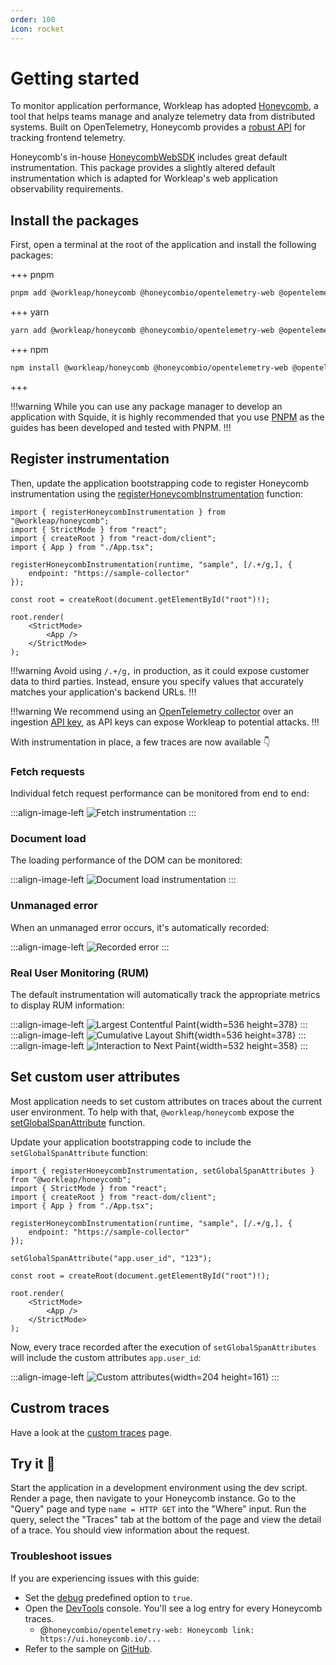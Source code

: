 ```yaml
---
order: 100
icon: rocket
---
```


# Getting started

To monitor application performance, Workleap has adopted [Honeycomb](https://www.honeycomb.io/), a tool that helps teams manage and analyze telemetry data from distributed systems. Built on OpenTelemetry, Honeycomb provides a [robust API](https://open-telemetry.github.io/opentelemetry-js/) for tracking frontend telemetry.

Honeycomb's in-house [HoneycombWebSDK](https://docs.honeycomb.io/send-data/javascript-browser/honeycomb-distribution/) includes great default instrumentation. This package provides a slightly altered default instrumentation which is adapted for Workleap's web application observability requirements. 

## Install the packages

First, open a terminal at the root of the application and install the following packages:

+++ pnpm
```bash
pnpm add @workleap/honeycomb @honeycombio/opentelemetry-web @opentelemetry/api @opentelemetry/auto-instrumentations-web @opentelemetry/instrumentation-document-load @opentelemetry/instrumentation-fetch @opentelemetry/instrumentation-user-interaction @opentelemetry/instrumentation-xml-http-request @opentelemetry/sdk-trace-web
```
+++ yarn
```bash
yarn add @workleap/honeycomb @honeycombio/opentelemetry-web @opentelemetry/api @opentelemetry/auto-instrumentations-web @opentelemetry/instrumentation-document-load @opentelemetry/instrumentation-fetch @opentelemetry/instrumentation-user-interaction @opentelemetry/instrumentation-xml-http-request @opentelemetry/sdk-trace-web
```
+++ npm
```bash
npm install @workleap/honeycomb @honeycombio/opentelemetry-web @opentelemetry/api @opentelemetry/auto-instrumentations-web @opentelemetry/instrumentation-document-load @opentelemetry/instrumentation-fetch @opentelemetry/instrumentation-user-interaction @opentelemetry/instrumentation-xml-http-request @opentelemetry/sdk-trace-web
```
+++

!!!warning
While you can use any package manager to develop an application with Squide, it is highly recommended that you use [PNPM](https://pnpm.io/) as the guides has been developed and tested with PNPM.
!!!

## Register instrumentation

Then, update the application bootstrapping code to register Honeycomb instrumentation using the [registerHoneycombInstrumentation](./reference/registerHoneycombInstrumentation.md) function:

```tsx !#6-8 index.tsx
import { registerHoneycombInstrumentation } from "@workleap/honeycomb";
import { StrictMode } from "react";
import { createRoot } from "react-dom/client";
import { App } from "./App.tsx";

registerHoneycombInstrumentation(runtime, "sample", [/.+/g,], {
    endpoint: "https://sample-collector"
});

const root = createRoot(document.getElementById("root")!);

root.render(
    <StrictMode>
        <App />
    </StrictMode>
);
```

!!!warning
Avoid using `/.+/g,` in production, as it could expose customer data to third parties. Instead, ensure you specify values that accurately matches your application's backend URLs.
!!!

!!!warning
We recommend using an [OpenTelemetry collector](https://docs.honeycomb.io/send-data/opentelemetry/collector/) over an ingestion [API key](https://docs.honeycomb.io/get-started/configure/environments/manage-api-keys/#create-api-key), as API keys can expose Workleap to potential attacks.
!!!

With instrumentation in place, a few traces are now available 👇

### Fetch requests

Individual fetch request performance can be monitored from end to end:

:::align-image-left
![Fetch instrumentation](./static/honeycomb-http-get.png)
:::

### Document load

The loading performance of the DOM can be monitored:

:::align-image-left
![Document load instrumentation](./static/honeycomb-document-load.png)
:::

### Unmanaged error

When an unmanaged error occurs, it's automatically recorded:

:::align-image-left
![Recorded error](./static/honeycomb-failing-http-request.png)
:::

### Real User Monitoring (RUM)

The default instrumentation will automatically track the appropriate metrics to display RUM information:

:::align-image-left
![Largest Contentful Paint](./static/honeycomb-lcp.png){width=536 height=378}
:::
:::align-image-left
![Cumulative Layout Shift](./static/honeycomb-cls.png){width=536 height=378}
:::
:::align-image-left
![Interaction to Next Paint](./static/honeycomb-inp.png){width=532 height=358}
:::

## Set custom user attributes

Most application needs to set custom attributes on traces about the current user environment. To help with that, `@workleap/honeycomb` expose the [setGlobalSpanAttribute](./reference/setGlobalSpanAttribute.md) function.

Update your application bootstrapping code to include the `setGlobalSpanAttribute` function:

```tsx !#10 index.tsx
import { registerHoneycombInstrumentation, setGlobalSpanAttributes } from "@workleap/honeycomb";
import { StrictMode } from "react";
import { createRoot } from "react-dom/client";
import { App } from "./App.tsx";

registerHoneycombInstrumentation(runtime, "sample", [/.+/g,], {
    endpoint: "https://sample-collector"
});

setGlobalSpanAttribute("app.user_id", "123");

const root = createRoot(document.getElementById("root")!);

root.render(
    <StrictMode>
        <App />
    </StrictMode>
);
```

Now, every trace recorded after the execution of `setGlobalSpanAttributes` will include the custom attributes `app.user_id`:

:::align-image-left
![Custom attributes](./static/honeycomb-custom-attributes.png){width=204 height=161}
:::

## Custrom traces

Have a look at the [custom traces](./custom-traces.md) page.

## Try it :rocket:

Start the application in a development environment using the dev script. Render a page, then navigate to your Honeycomb instance. Go to the "Query" page and type `name = HTTP GET` into the "Where" input. Run the query, select the "Traces" tab at the bottom of the page and view the detail of a trace. You should view information about the request.

### Troubleshoot issues

If you are experiencing issues with this guide:

- Set the [debug](./reference/registerHoneycombInstrumentation.md#debug) predefined option to `true`.
- Open the [DevTools](https://developer.chrome.com/docs/devtools/) console. You'll see a log entry for every Honeycomb traces.
    - @`honeycombio/opentelemetry-web: Honeycomb link: https://ui.honeycomb.io/...`
- Refer to the sample on [GitHub](https://github.com/gsoft-inc/wl-honeycomb-web/tree/main/sample).
